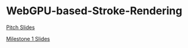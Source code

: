 # WebGPU-based-Stroke-Rendering

[Pitch Slides](https://docs.google.com/presentation/d/1kdWUWK_J51V1OK4vAgOqVRj1v4jI2E21javRQpv6LB8/edit?usp=sharing)

[Milestone 1 Slides](https://docs.google.com/presentation/d/1Zq7IuN5DZT85qdESfEUQTyffL5LvHAezVL_pzlStI3o/edit?usp=sharing)

